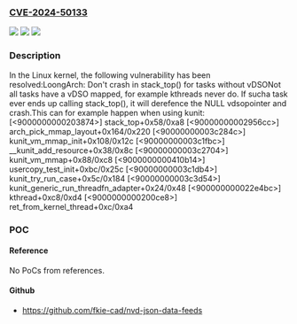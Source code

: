 ### [CVE-2024-50133](https://cve.mitre.org/cgi-bin/cvename.cgi?name=CVE-2024-50133)
![](https://img.shields.io/static/v1?label=Product&message=Linux&color=blue)
![](https://img.shields.io/static/v1?label=Version&message=803b0fc5c3f2%3C%20a67d4a02bf43%20&color=brighgreen)
![](https://img.shields.io/static/v1?label=Vulnerability&message=n%2Fa&color=brighgreen)

### Description

In the Linux kernel, the following vulnerability has been resolved:LoongArch: Don't crash in stack_top() for tasks without vDSONot all tasks have a vDSO mapped, for example kthreads never do. If sucha task ever ends up calling stack_top(), it will derefence the NULL vdsopointer and crash.This can for example happen when using kunit:	[<9000000000203874>] stack_top+0x58/0xa8	[<90000000002956cc>] arch_pick_mmap_layout+0x164/0x220	[<90000000003c284c>] kunit_vm_mmap_init+0x108/0x12c	[<90000000003c1fbc>] __kunit_add_resource+0x38/0x8c	[<90000000003c2704>] kunit_vm_mmap+0x88/0xc8	[<9000000000410b14>] usercopy_test_init+0xbc/0x25c	[<90000000003c1db4>] kunit_try_run_case+0x5c/0x184	[<90000000003c3d54>] kunit_generic_run_threadfn_adapter+0x24/0x48	[<900000000022e4bc>] kthread+0xc8/0xd4	[<9000000000200ce8>] ret_from_kernel_thread+0xc/0xa4

### POC

#### Reference
No PoCs from references.

#### Github
- https://github.com/fkie-cad/nvd-json-data-feeds

